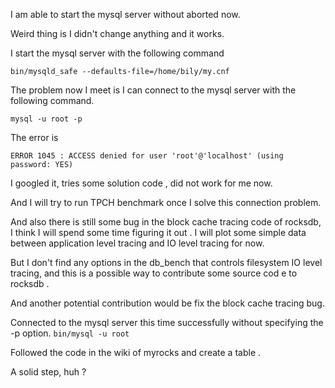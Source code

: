
I am able to start the mysql server without aborted now.

Weird thing is I didn't change anything and it works.

I start the mysql server with the following command 


`bin/mysqld_safe --defaults-file=/home/bily/my.cnf`


The problem now I meet is I can connect to  the mysql server 
with the following command.

`mysql -u root -p`


The error  is 
```
ERROR 1045 : ACCESS denied for user 'root'@'localhost' (using password: YES)
```


I googled it, tries some solution code , did not work for me now.



And I will try to run TPCH benchmark once I solve this connection problem.

And also there is still some bug in the block cache tracing code of rocksdb, I think I will spend some time figuring  it  out .
I will plot some simple data between application level tracing and IO level tracing for now.

But I don't find any options in the db_bench that controls filesystem IO level tracing, and this is a possible way to contribute some source cod e to rocksdb .

And another potential contribution would be fix the block cache tracing bug.

Connected to the mysql server this time successfully without specifying the -p option.
`bin/mysql -u root`

Followed the code in the wiki of myrocks and create a table .

A solid step,  huh ?
